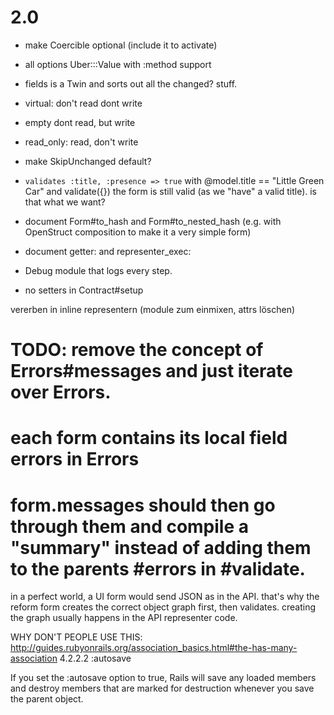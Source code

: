 # 2.0

* make Coercible optional (include it to activate)
* all options Uber:::Value with :method support



* fields is a Twin and sorts out all the changed? stuff.
* virtual: don't read dont write
* empty dont read, but write
* read_only: read, don't write

* make SkipUnchanged default?


* `validates :title, :presence => true`
  with @model.title == "Little Green Car" and validate({}) the form is still valid (as we "have" a valid title). is that what we want?

* document Form#to_hash and Form#to_nested_hash (e.g. with OpenStruct composition to make it a very simple form)
* document getter: and representer_exec:

* Debug module that logs every step.
* no setters in Contract#setup

vererben in inline representern (module zum einmixen, attrs löschen)

# TODO: remove the concept of Errors#messages and just iterate over Errors.
# each form contains its local field errors in Errors
# form.messages should then go through them and compile a "summary" instead of adding them to the parents #errors in #validate.



in a perfect world, a UI form would send JSON as in the API. that's why the reform form creates the correct object graph first, then validates. creating the graph usually happens in the API representer code.


WHY DON'T PEOPLE USE THIS:
http://guides.rubyonrails.org/association_basics.html#the-has-many-association
4.2.2.2 :autosave

If you set the :autosave option to true, Rails will save any loaded members and destroy members that are marked for destruction whenever you save the parent object.